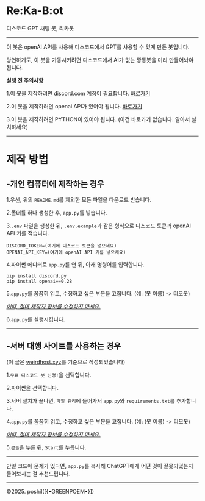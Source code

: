 # Re:Ka-B:ot
디스코드 GPT 채팅 봇, 리카봇

----
이 봇은 openAI API를 사용해 디스코드에서 GPT를 사용할 수 있게 만든 봇입니다.

당연하게도, 이 봇을 가동시키려면 디스코드에서 AI가 없는 깡통봇을 미리 만들어놔야 됩니다.

**실행 전 주의사항**

1.이 봇을 제작하려면 discord.com 계정이 필요합니다. [바로가기](https://discord.com/developers/applications)   

2.이 봇을 제작하려면 openai API가 있어야 됩니다. [바로가기](https://platform.openai.com/)   

3.이 봇을 제작하려면 PYTHON이 있어야 됩니다. (이건 바로가기 없습니다. 알아서 설치하세요)

----
# 제작 방법

## -개인 컴퓨터에 제작하는 경우


1.우선, 위의 `README.md`를 제외한 모든 파일을 다운로드 받습니다.

2.폴더를 하나 생성한 후, `app.py`를 넣습니다.

3.`.env` 파일을 생성한 뒤, `.env.example`과 같은 형식으로 디스코드 토큰과 openAI API 키를 적습니다.

```
DISCORD_TOKEN=(여기에 디스코드 토큰을 넣으세요)
OPENAI_API_KEY=(여기에 openAI API 키를 넣으세요)
```
4.파이썬 에디터로 `app.py`를 연 뒤, 아래 명령어를 입력합니다.

```
pip install discord.py
pip install openai==0.28
```
5.`app.py`를 꼼꼼히 읽고, 수정하고 싶은 부분을 고칩니다. (예: (봇 이름) -> 티모봇)

*<u>이때,  절대 제작자 정보를 수정하지 마세요.</u>*

6.`app.py`를 실행시킵니다.



----
## -서버 대행 사이트를 사용하는 경우

(이 글은 [weirdhost.xyz](weirdhost.xyz)를 기준으로 작성되었습니다)

1.`무료 디스코드 봇 신청!`을 선택합니다.

2.파이썬을 선택합니다.

3.서버 설치가 끝나면, `파일 관리`에 들어가서 `app.py`와 `requirements.txt`를 추가합니다.

4.`app.py`를 꼼꼼히 읽고, 수정하고 싶은 부분을 고칩니다. (예: (봇 이름) -> 티모봇)

*<u>이때,  절대 제작자 정보를 수정하지 마세요.</u>*

5.`콘솔`을 누른 뒤, `Start`를 누릅니다.

----
 만일 코드에 문제가 있다면, `app.py`를 복사해 ChatGPT에게 어떤 것이 잘못되었는지 물어보시는 걸 추천드립니다.


----
©2025. poshil([{•GREENPOEM•}])
